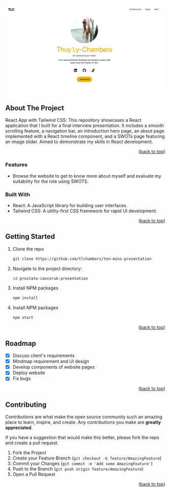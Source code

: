 ![Handmade Bespoke Cakes Website](./public/landingPage.png)

## About The Project
React App with Tailwind CSS: This repository showcases a React application that I built for a final interview presentation. It includes a smooth scrolling feature, a navigation bar, an introduction hero page, an about page implemented with a React timeline component, and a SWOTs page featuring an image slider. Aimed to demonstrate my skills in React development.
<p align="right">(<a href="#readme-top">back to top</a>)</p>

### Features

- Browse the website to get to know more about myself and evaluate my suitability for the role using SWOTS.


### Built With

- React: A JavaScript library for building user interfaces.
- Tailwind CSS: A utility-first CSS framework for rapid UI development.


<p align="right">(<a href="#readme-top">back to top</a>)</p>

## Getting Started

1. Clone the repo
   ```sh
   git clone https://github.com/tlchambers/ten-mins-presentation
   ```
2. Navigate to the project directory:
   ```sh
   cd prostate-canceruk-presentation
   ```
3. Install NPM packages
   ```sh
   npm install
   ```
4. Install NPM packages
   ```sh
   npm start
   ```

<p align="right">(<a href="#readme-top">back to top</a>)</p>

## Roadmap

- [x] Discuss client's requirements
- [x] Mindmap requirement and UI design
- [x] Develop components of website pages
- [x] Deploy website
- [x] Fix bugs

<p align="right">(<a href="#readme-top">back to top</a>)</p>

<!-- CONTRIBUTING -->

## Contributing

Contributions are what make the open source community such an amazing place to learn, inspire, and create. Any contributions you make are **greatly appreciated**.

If you have a suggestion that would make this better, please fork the repo and create a pull request. 

1. Fork the Project
2. Create your Feature Branch (`git checkout -b feature/AmazingFeature`)
3. Commit your Changes (`git commit -m 'Add some AmazingFeature'`)
4. Push to the Branch (`git push origin feature/AmazingFeature`)
5. Open a Pull Request

<p align="right">(<a href="#readme-top">back to top</a>)</p>
